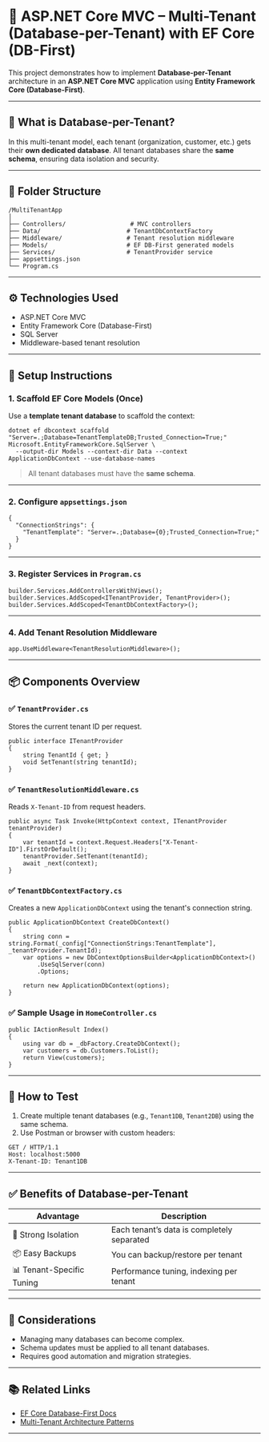 ﻿# 🏢 ASP.NET Core MVC – Multi-Tenant (Database-per-Tenant) with EF Core (DB-First)

This project demonstrates how to implement **Database-per-Tenant** architecture in an **ASP.NET Core MVC** application using **Entity Framework Core (Database-First)**.

---

## 📘 What is Database-per-Tenant?

In this multi-tenant model, each tenant (organization, customer, etc.) gets their **own dedicated database**. All tenant databases share the **same schema**, ensuring data isolation and security.

---

## 📂 Folder Structure

```
/MultiTenantApp
│
├── Controllers/                  # MVC controllers
├── Data/                        # TenantDbContextFactory
├── Middleware/                  # Tenant resolution middleware
├── Models/                      # EF DB-First generated models
├── Services/                    # TenantProvider service
├── appsettings.json
└── Program.cs
```

---

## ⚙️ Technologies Used

- ASP.NET Core MVC
- Entity Framework Core (Database-First)
- SQL Server
- Middleware-based tenant resolution

---

## 🚧 Setup Instructions

### 1. Scaffold EF Core Models (Once)

Use a **template tenant database** to scaffold the context:

```
dotnet ef dbcontext scaffold "Server=.;Database=TenantTemplateDB;Trusted_Connection=True;" Microsoft.EntityFrameworkCore.SqlServer \
  --output-dir Models --context-dir Data --context ApplicationDbContext --use-database-names
```

> All tenant databases must have the **same schema**.

---

### 2. Configure `appsettings.json`

```
{
  "ConnectionStrings": {
    "TenantTemplate": "Server=.;Database={0};Trusted_Connection=True;"
  }
}
```

---

### 3. Register Services in `Program.cs`

```
builder.Services.AddControllersWithViews();
builder.Services.AddScoped<ITenantProvider, TenantProvider>();
builder.Services.AddScoped<TenantDbContextFactory>();
```

---

### 4. Add Tenant Resolution Middleware

```
app.UseMiddleware<TenantResolutionMiddleware>();
```

---

## 📦 Components Overview

### ✅ `TenantProvider.cs`

Stores the current tenant ID per request.

```
public interface ITenantProvider
{
    string TenantId { get; }
    void SetTenant(string tenantId);
}
```

### ✅ `TenantResolutionMiddleware.cs`

Reads `X-Tenant-ID` from request headers.

```
public async Task Invoke(HttpContext context, ITenantProvider tenantProvider)
{
    var tenantId = context.Request.Headers["X-Tenant-ID"].FirstOrDefault();
    tenantProvider.SetTenant(tenantId);
    await _next(context);
}
```

### ✅ `TenantDbContextFactory.cs`

Creates a new `ApplicationDbContext` using the tenant's connection string.

```
public ApplicationDbContext CreateDbContext()
{
    string conn = string.Format(_config["ConnectionStrings:TenantTemplate"], _tenantProvider.TenantId);
    var options = new DbContextOptionsBuilder<ApplicationDbContext>()
        .UseSqlServer(conn)
        .Options;

    return new ApplicationDbContext(options);
}
```

### ✅ Sample Usage in `HomeController.cs`

```
public IActionResult Index()
{
    using var db = _dbFactory.CreateDbContext();
    var customers = db.Customers.ToList();
    return View(customers);
}
```

---

## 🧪 How to Test

1. Create multiple tenant databases (e.g., `Tenant1DB`, `Tenant2DB`) using the same schema.
2. Use Postman or browser with custom headers:

```
GET / HTTP/1.1
Host: localhost:5000
X-Tenant-ID: Tenant1DB
```

---

## ✅ Benefits of Database-per-Tenant

| Advantage                     | Description                                        |
|------------------------------|----------------------------------------------------|
| 🔐 Strong Isolation           | Each tenant’s data is completely separated         |
| 📦 Easy Backups               | You can backup/restore per tenant                  |
| 📊 Tenant-Specific Tuning     | Performance tuning, indexing per tenant           |

---

## 🚫 Considerations

- Managing many databases can become complex.
- Schema updates must be applied to all tenant databases.
- Requires good automation and migration strategies.

---

## 📚 Related Links

- [EF Core Database-First Docs](https://learn.microsoft.com/en-us/ef/core/managing-schemas/scaffolding/)
- [Multi-Tenant Architecture Patterns](https://learn.microsoft.com/en-us/azure/architecture/guide/multitenant/overview)

---

